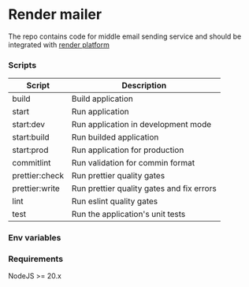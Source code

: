 # Render mailer

The repo contains code for middle email sending service and should be integrated with [render platform](https://render.com)

### Scripts

| Script         | Description                               |
| -------------- | ----------------------------------------- |
| build          | Build application                         |
| start          | Run application                           |
| start:dev      | Run application in development mode       |
| start:build    | Run builded application                   |
| start:prod     | Run application for production            |
| commitlint     | Run validation for commin format          |
| prettier:check | Run prettier quality gates                |
| prettier:write | Run prettier quality gates and fix errors |
| lint           | Run eslint quality gates                  |
| test           | Run the application's unit tests          |

### Env variables

### Requirements

NodeJS >= 20.x
